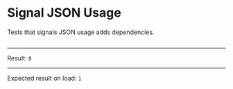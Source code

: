 # Signal JSON Usage

Tests that signals JSON usage adds dependencies.

<div data-signals="{result: 0, foo: 0}">
  <pre id="output" data-text="ctx.signals.JSON()"></pre>
  <div data-on-load="$foo = 1; $result = output.innerText.includes(': 1') ? 1 : 0"></div>
  <hr />
  Result:
  <code id="result" data-text="$result">0</code>
  <hr />
  Expected result on load: <code>1</code>
</div>
